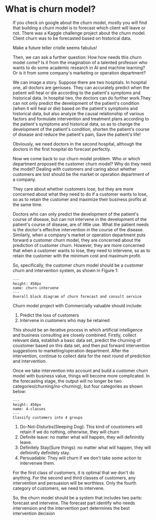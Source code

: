 # What is churn model?

<div style="margin-left:5%; margin-right:5%;">
If you check on google about the churn model, mostly you will find that building a churn model is to forecast which client will leave or not. There was a Kaggle challenge project about the churn model. Client churn was to be forecasted based on historical data.

Make a future teller cristle seems fabulus! 

Then, we can ask a further question: How how needs this churn model come? Is it from the imagination of a talented professor who wants to do some academic research in AI and machine learning? Or is it from some company's marketing or operation department? 

We can image a story. Suppose there are two hosptials. In hospital one, all doctors are geniuses. They can accurately predict when the patient will heal or die according to the patient's symptoms and historical data. In hospital two, the doctors can do further work.They can not only predict the development of the patient's condition (when it will heal or die) based on the patient's symptoms and historical data, but also analyze the causal relationship of various factors and formulate intervention and treatment plans according to the patient's symptoms and historical data, so as to change the development of the patient's condition, shorten the patient's course of disease and reduce the patient's pain, Save the patient's life!


Obviously, we need doctors in the second hospital, although the doctors in the first hospital do forecast perfectly.

Now we come back to our churn model problem. Who or which department proposed the customer churn model? Why do they need the model? Dealing with customers and caring about whether customers are lost should be the market or operation department of a company. 

They care about whether customers lose, but they are more concerned about what they need to do if a customer wants to lose, so as to retain the customer and maximize their business profits at the same time.

Doctors who can only predict the development of the patient's course of disease, but can not intervene in the development of the patient's course of disease, are of little use. What the patient needs is the doctor's effective intervention in the course of the disease. Similarly, when a company's market or operation department puts forward a customer churn model, they are concerned about the prediction of customer churn. However, they are more concerned that when a customer wants to lose, they need to intervene, so as to retain the customer with the minimum cost and maximum profit.

So, specifically, the customer churn model should be a customer churn and intervention system, as shown in Figure 1:

```{figure} ./churn-intervene.jpg
---
height: 450px
name: churn-intervene
---
Overall block diagram of churn forecast and consult service
```

Churn model project with Commercially valuable should include:

1. Predict the loss of customers
2. Intervene in customers who may be retained

This should be an iterative process in which artificial intelligence and business consulting are closely combined. Firstly, collect relevant data, establish a basic data set, predict the churning of coustomer based on this data set, and then put forward intervention suggestions to marketing/operation department. After the intervention, continue to collect data for the next round of prediction and intervention.

Once we take intervention into account and build a customer churn model with business value, things will become more complicated. In the forecasting stage, the output will no longer be two categories(churning/no-churning), but four categories as shown below:

```{figure} ./4-classes.png
---
height: 450px
name: 4-classes
---
Classify customers into 4 groups
```


1. Do-Not-Disturbs(Sleeping Dog): This kind of coustomers will retain if we do nothing, otherwise, they will churn
2. Definite leave: no matter what will happen, they will defininitly leave.
3. Definitely Stay(Sure things): no matter what will happen, they will defininitly definitely stay.
4. Persuadable: They will churn if we don't take some action to intervenwe them.


For the first class of customers, it is optimal that we don't do anything. For the second and third classes of customers, any intervention and persuasion will be worthless. Only the fourth category of customers, we need to intervene.

So, the churn model should be a system that includes two parts: forecast and intervene. The forecast part identify who needs intervension and the intervention part determines the best intervention decision 

</div>
